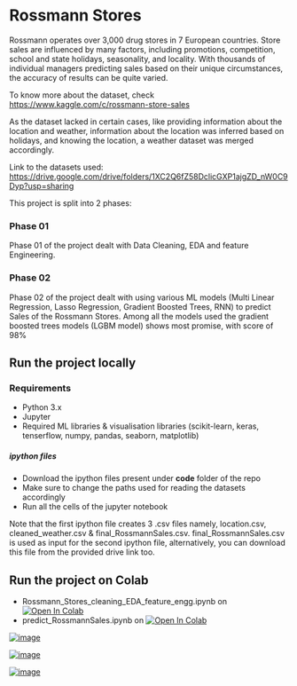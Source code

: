 # Rossmann Stores

Rossmann operates over 3,000 drug stores in 7 European countries. Store sales are influenced by many factors, including promotions, competition, school and state holidays, seasonality, and locality. With thousands of individual managers predicting sales based on their unique circumstances, the accuracy of results can be quite varied.

To know more about the dataset, check https://www.kaggle.com/c/rossmann-store-sales

As the dataset lacked in certain cases, like providing information about the location and weather, information about the location was inferred based on holidays, and knowing the location, a weather dataset was merged accordingly.

Link to the datasets used: https://drive.google.com/drive/folders/1XC2Q6fZ58DclicGXP1ajgZD_nW0C9Dyp?usp=sharing 

This project is split into 2 phases:

### Phase 01
Phase 01 of the project dealt with Data Cleaning, EDA and feature Engineering.

### Phase 02
Phase 02 of the project dealt with using various ML models (Multi Linear Regression, Lasso Regression, Gradient Boosted Trees, RNN) to predict Sales of the Rossmann Stores.
Among all the models used the gradient boosted trees models (LGBM model) shows most promise, with score of 98%

## Run the project locally

### Requirements
- Python 3.x 
- Jupyter
- Required ML libraries & visualisation libraries (scikit-learn, keras, tenserflow, numpy, pandas, seaborn, matplotlib) 

##### ipython files
- Download the ipython files present under **code** folder of the repo
- Make sure to change the paths used for reading the datasets accordingly
- Run all the cells of the jupyter notebook

Note that the first ipython file creates 3 .csv files namely, location.csv, cleaned_weather.csv & final_RossmannSales.csv.
final_RossmannSales.csv is used as input for the second ipython file, alternatively, you can download this file from the provided drive link too.

## Run the project on Colab

- Rossmann_Stores_cleaning_EDA_feature_engg.ipynb on [![Open In Colab](https://colab.research.google.com/assets/colab-badge.svg)](https://colab.research.google.com/drive/1DsQ7wRGrX66ma65QItQb7HptiVo3wBPY?usp=sharing) 
- predict_RossmannSales.ipynb on [![Open In Colab](https://colab.research.google.com/assets/colab-badge.svg)](https://colab.research.google.com/drive/1mgUAhohqbsJm9oivW5QH2e0Lpy7_XpDw?usp=sharing)



[![image](https://user-images.githubusercontent.com/44095548/103937966-904a8080-514f-11eb-8962-4c3553b1e1b4.png)](https://prod-apnortheast-a.online.tableau.com/t/rossmannstores/views/Rossmann_project/ExecutiveOverview/nayak.amit.blr@gmail.com/55b376ad-20d8-48c6-8596-902ad5cebf6c?:display_count=n&:showVizHome=n&:origin=viz_share_link)


[![image](https://user-images.githubusercontent.com/44095548/103938578-79f0f480-5150-11eb-978a-528a84568080.png)](https://prod-apnortheast-a.online.tableau.com/t/rossmannstores/views/Rossmann_project/AnalyticOverview/nayak.amit.blr@gmail.com/b98acdbc-ecae-4c31-9ccc-9248337f0c2e?:display_count=n&:showVizHome=n&:origin=viz_share_link)


[![image](https://user-images.githubusercontent.com/44095548/103938803-d3592380-5150-11eb-9a4c-5d75d034cb78.png)](https://prod-apnortheast-a.online.tableau.com/t/rossmannstores/views/Rossmann_project/ManagerOverview?:showAppBanner=false&:display_count=n&:showVizHome=n&:origin=viz_share_link)






